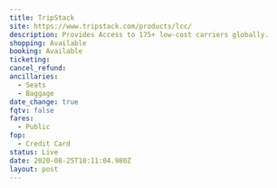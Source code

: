```yaml
---
title: TripStack
site: https://www.tripstack.com/products/lcc/
description: Provides Access to 175+ low-cost carriers globally.
shopping: Available
booking: Available
ticketing:
cancel_refund:
ancillaries:
  - Seats
  - Baggage
date_change: true
fqtv: false
fares:
  - Public
fop:
  - Credit Card
status: Live
date: 2020-08-25T10:11:04.980Z
layout: post
---
```

